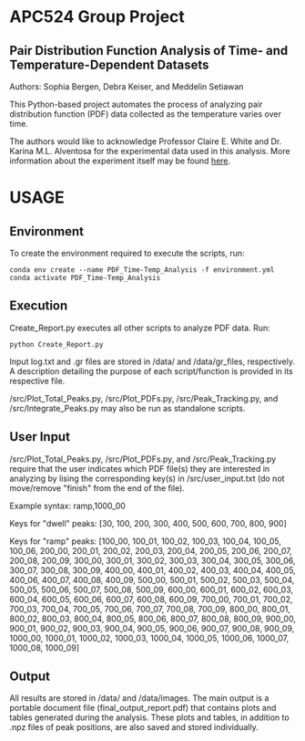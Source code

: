 # APC524 Group Project
## Pair Distribution Function Analysis of Time- and Temperature-Dependent Datasets

Authors: Sophia Bergen, Debra Keiser, and Meddelin Setiawan

This Python-based project automates the process of analyzing pair distribution function (PDF) data collected as the temperature varies over time.

The authors would like to acknowledge Professor Claire E. White and Dr. Karina M.L. Alventosa for the experimental data used in this analysis. More information about the experiment itself may be found [here](https://dataspace.princeton.edu/handle/88435/dsp01mg74qq26k).

# USAGE
## Environment
To create the environment required to execute the scripts, run:
```
conda env create --name PDF_Time-Temp_Analysis -f environment.yml
conda activate PDF_Time-Temp_Analysis
```
## Execution
Create_Report.py executes all other scripts to analyze PDF data. Run:
```
python Create_Report.py
```
Input log.txt and .gr files are stored in /data/ and /data/gr_files, respectively. A description detailing the purpose of each script/function is provided in its respective file.

/src/Plot_Total_Peaks.py, /src/Plot_PDFs.py, /src/Peak_Tracking.py, and /src/Integrate_Peaks.py may also be run as standalone scripts.

## User Input
/src/Plot_Total_Peaks.py, /src/Plot_PDFs.py, and /src/Peak_Tracking.py require that the user indicates which PDF file(s) they are interested in analyzing by lising the corresponding key(s) in /src/user_input.txt (do not move/remove "finish" from the end of the file).

Example syntax:
ramp,1000_00

Keys for "dwell" peaks:
[30, 100, 200, 300, 400, 500, 600, 700, 800, 900]

Keys for "ramp" peaks:
[100_00, 100_01, 100_02, 100_03, 100_04, 100_05, 100_06,
200_00, 200_01, 200_02, 200_03, 200_04, 200_05, 200_06, 200_07, 200_08, 200_09,
300_00, 300_01, 300_02, 300_03, 300_04, 300_05, 300_06, 300_07, 300_08, 300_09,
400_00, 400_01, 400_02, 400_03, 400_04, 400_05, 400_06, 400_07, 400_08, 400_09,
500_00, 500_01, 500_02, 500_03, 500_04, 500_05, 500_06, 500_07, 500_08, 500_09,
600_00, 600_01, 600_02, 600_03, 600_04, 600_05, 600_06, 600_07, 600_08, 600_09,
700_00, 700_01, 700_02, 700_03, 700_04, 700_05, 700_06, 700_07, 700_08, 700_09,
800_00, 800_01, 800_02, 800_03, 800_04, 800_05, 800_06, 800_07, 800_08, 800_09,
900_00, 900_01, 900_02, 900_03, 900_04, 900_05, 900_06, 900_07, 900_08, 900_09,
1000_00, 1000_01, 1000_02, 1000_03, 1000_04, 1000_05, 1000_06, 1000_07, 1000_08, 1000_09]

## Output
All results are stored in /data/ and /data/images. The main output is a portable document file (final_output_report.pdf) that contains plots and tables generated during the analysis. These plots and tables, in addition to .npz files of peak positions, are also saved and stored individually.
